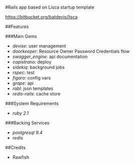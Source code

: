 #Rails app based on Lisca startup template

https://bitbucket.org/batdevis/lisca

##Features

###Main Gems
* _devise_: user management
* _doorkeeper_: Resource Owner Password Credentials flow
* _swagger_engine_: api documentation
* _capistrano_: deploy
* _sidekiq_: background jobs
* _rspec_: test
* _figaro_: config vars
* _grape_: api
* _rabl_: json templates
* _redis-rails_: cache store

###System Requirements
* _ruby 2.1_

###Backing Services
* _postgresql 9.4_
* _redis_

##Credits
* Rawfish
